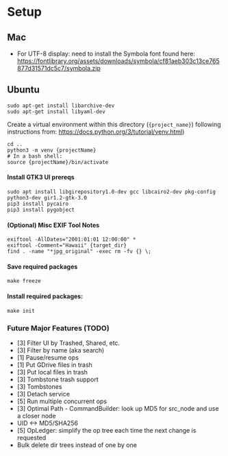 # Setup

## Mac
* For UTF-8 display: need to install the Symbola font found here:
https://fontlibrary.org/assets/downloads/symbola/cf81aeb303c13ce765877d31571dc5c7/symbola.zip

## Ubuntu
    sudo apt-get install libarchive-dev  
    sudo apt-get install libyaml-dev

Create a virtual environment within this directory (`{project_name}`)  following instructions from: https://docs.python.org/3/tutorial/venv.html)  

    cd ..
    python3 -m venv {projectName}
    # In a bash shell:
    source {projectName}/bin/activate

#### Install GTK3 UI prereqs
    sudo apt install libgirepository1.0-dev gcc libcairo2-dev pkg-config python3-dev gir1.2-gtk-3.0
    pip3 install pycairo
    pip3 install pygobject

#### (Optional) Misc EXIF Tool Notes
    exiftool -AllDates="2001:01:01 12:00:00" *
    exiftool -Comment="Hawaii" {target_dir}
    find . -name "*jpg_original" -exec rm -fv {} \;

#### Save required packages
    make freeze

#### Install required packages:
    make init

### Future Major Features (TODO)
* [3] Filter UI by Trashed, Shared, etc.
* [3] Filter by name (aka search)
* [1] Pause/resume ops
* [1] Put GDrive files in trash
* [3] Put local files in trash
* [3] Tombstone trash support
* [3] Tombstones
* [3] Detach service
* [5] Run multiple concurrent ops
* [3] Optimal Path - CommandBuilder: look up MD5 for src_node and use a closer node
* UID <-> MD5/SHA256
* [5] OpLedger: simplify the op tree each time the next change is requested
* Bulk delete dir trees instead of one by one
